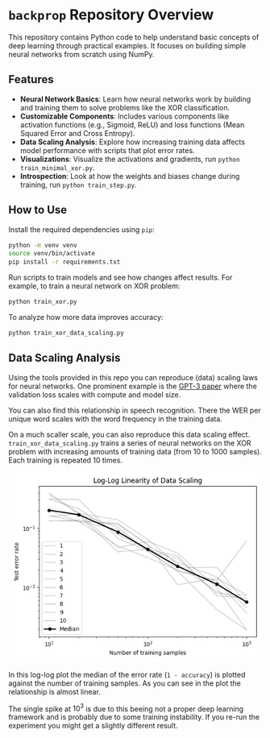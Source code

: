 # `backprop` Repository Overview

This repository contains Python code to help understand basic concepts of deep learning through practical examples. It focuses on building simple neural networks from scratch using NumPy.

## Features
- **Neural Network Basics**: Learn how neural networks work by building and training them to solve problems like the XOR classification.
- **Customizable Components**: Includes various components like activation functions (e.g., Sigmoid, ReLU) and loss functions (Mean Squared Error and Cross Entropy).
- **Data Scaling Analysis**: Explore how increasing training data affects model performance with scripts that plot error rates.
- **Visualizations**: Visualize the activations and gradients, run `python train_minimal_xor.py`.
- **Introspection**: Look at how the weights and biases change during training, run `python train_step.py`.

## How to Use

Install the required dependencies using `pip`:
```bash
python -m venv venv
source venv/bin/activate
pip install -r requirements.txt
```

Run scripts to train models and see how changes affect results. For example, to train a neural network on XOR problem:
```bash
python train_xor.py
```
To analyze how more data improves accuracy:
```bash
python train_xor_data_scaling.py
```


## Data Scaling Analysis

Using the tools provided in this repo you can reproduce (data) scaling laws for neural networks. One prominent example is the [GPT-3 paper](https://arxiv.org/abs/2005.14165) where the validation loss scales with compute and model size. 

You can also find this relationship in speech recognition. There the WER per unique word scales with the word frequency in the training data.

On a much scaller scale, you can also reproduce this data scaling effect. `train_xor_data_scaling.py` trains a series of neural networks on the XOR problem with increasing amounts of training data (from 10 to 1000 samples). Each training is repeated 10 times.

![Data Scaling Analysis](xor_data_scaling.png)

In this log-log plot the median of the error rate (`1 - accuracy`) is plotted against the number of training samples.
As you can see in the plot the relationship is almost linear.

The single spike at $10^3$ is due to this beeing not a proper deep learning framework and is probably due to some training instability. If you re-run the experiment you might get a slightly different result.